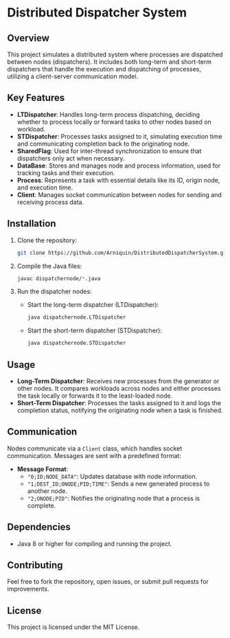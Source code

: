 # Distributed Dispatcher System

## Overview
This project simulates a distributed system where processes are dispatched between nodes (dispatchers). It includes both long-term and short-term dispatchers that handle the execution and dispatching of processes, utilizing a client-server communication model.

## Key Features
- **LTDispatcher**: Handles long-term process dispatching, deciding whether to process locally or forward tasks to other nodes based on workload.
- **STDispatcher**: Processes tasks assigned to it, simulating execution time and communicating completion back to the originating node.
- **SharedFlag**: Used for inter-thread synchronization to ensure that dispatchers only act when necessary.
- **DataBase**: Stores and manages node and process information, used for tracking tasks and their execution.
- **Process**: Represents a task with essential details like its ID, origin node, and execution time.
- **Client**: Manages socket communication between nodes for sending and receiving process data.

## Installation
1. Clone the repository:
    ```bash
    git clone https://github.com/Arniquin/DistributedDispatcherSystem.git
    ```

2. Compile the Java files:
    ```bash
    javac dispatchernode/*.java
    ```

3. Run the dispatcher nodes:
    - Start the long-term dispatcher (LTDispatcher):
      ```bash
      java dispatchernode.LTDispatcher
      ```

    - Start the short-term dispatcher (STDispatcher):
      ```bash
      java dispatchernode.STDispatcher
      ```

## Usage
- **Long-Term Dispatcher**: Receives new processes from the generator or other nodes. It compares workloads across nodes and either processes the task locally or forwards it to the least-loaded node.
- **Short-Term Dispatcher**: Processes the tasks assigned to it and logs the completion status, notifying the originating node when a task is finished.

## Communication
Nodes communicate via a `Client` class, which handles socket communication. Messages are sent with a predefined format:
- **Message Format**:
    - `"0;ID;NODE_DATA"`: Updates database with node information.
    - `"1;DEST_ID;ONODE;PID;TIME"`: Sends a new generated process to another node.
    - `"2;ONODE;PID"`: Notifies the originating node that a process is complete.

## Dependencies
- Java 8 or higher for compiling and running the project.

## Contributing
Feel free to fork the repository, open issues, or submit pull requests for improvements.

## License
This project is licensed under the MIT License.
